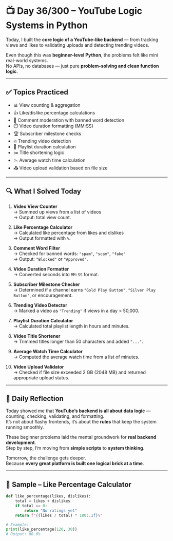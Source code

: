 # 📺 Day 36/300 – YouTube Logic Systems in Python

Today, I built the **core logic of a YouTube-like backend** — from tracking views and likes to validating uploads and detecting trending videos.

Even though this was **beginner-level Python**, the problems felt like mini real-world systems.  
No APIs, no databases — just pure **problem-solving and clean function logic**.

---

## ✅ Topics Practiced

- 📊 View counting & aggregation  
- 👍 Like/dislike percentage calculations  
- 🚫 Comment moderation with banned word detection  
- ⏱️ Video duration formatting (MM:SS)  
- 🏆 Subscriber milestone checks  
- 🔥 Trending video detection  
- 📂 Playlist duration calculation  
- ✂️ Title shortening logic  
- 📉 Average watch time calculation  
- 📤 Video upload validation based on file size

---

## 🔍 What I Solved Today

1. **Video View Counter**  
   → Summed up views from a list of videos  
   → Output: total view count.

2. **Like Percentage Calculator**  
   → Calculated like percentage from likes and dislikes  
   → Output formatted with `%`.

3. **Comment Word Filter**  
   → Checked for banned words: `"spam"`, `"scam"`, `"fake"`  
   → Output: `"Blocked"` or `"Approved"`.

4. **Video Duration Formatter**  
   → Converted seconds into `MM:SS` format.

5. **Subscriber Milestone Checker**  
   → Determined if a channel earns `"Gold Play Button"`, `"Silver Play Button"`, or encouragement.

6. **Trending Video Detector**  
   → Marked a video as `"Trending"` if views in a day > 50,000.

7. **Playlist Duration Calculator**  
   → Calculated total playlist length in hours and minutes.

8. **Video Title Shortener**  
   → Trimmed titles longer than 50 characters and added `"..."`.

9. **Average Watch Time Calculator**  
   → Computed the average watch time from a list of minutes.

10. **Video Upload Validator**  
    → Checked if file size exceeded 2 GB (2048 MB) and returned appropriate upload status.

---

## 💭 Daily Reflection

Today showed me that **YouTube’s backend is all about data logic** — counting, checking, validating, and formatting.  
It’s not about flashy frontends, it’s about the **rules** that keep the system running smoothly.

These beginner problems laid the mental groundwork for **real backend development**.  
Step by step, I’m moving from **simple scripts** to **system thinking**.

Tomorrow, the challenge gets deeper.  
Because **every great platform is built one logical brick at a time**.

---

## 🧠 Sample – Like Percentage Calculator

```python
def like_percentage(likes, dislikes):
    total = likes + dislikes
    if total == 0:
        return "No ratings yet"
    return f"{(likes / total) * 100:.1f}%"

# Example:
print(like_percentage(120, 30))
# Output: 80.0%
